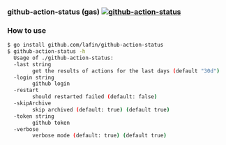 ### github-action-status (gas) [![github-action-status](https://github.com/lafin/github-action-status/actions/workflows/app.yml/badge.svg)](https://github.com/lafin/github-action-status/actions/workflows/app.yml)

### How to use

```sh
$ go install github.com/lafin/github-action-status
$ github-action-status -h
  Usage of ./github-action-status:
  -last string
    	get the results of actions for the last days (default "30d")
  -login string
    	github login
  -restart
    	should restarted failed (default: false)
  -skipArchive
    	skip archived (default: true) (default true)
  -token string
    	github token
  -verbose
    	verbose mode (default: true) (default true)
```
